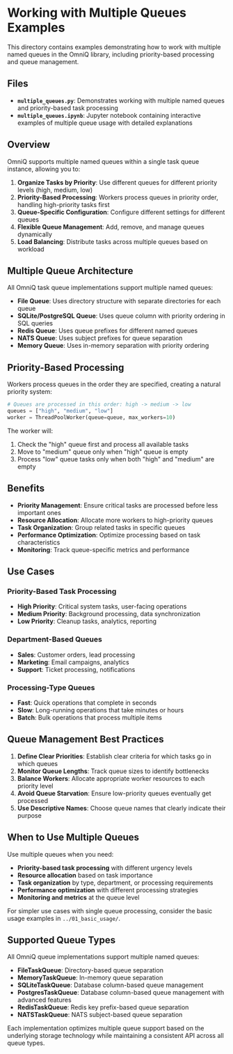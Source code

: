 # Working with Multiple Queues Examples

This directory contains examples demonstrating how to work with multiple named queues in the OmniQ library, including priority-based processing and queue management.

## Files

- **`multiple_queues.py`**: Demonstrates working with multiple named queues and priority-based task processing
- **`multiple_queues.ipynb`**: Jupyter notebook containing interactive examples of multiple queue usage with detailed explanations

## Overview

OmniQ supports multiple named queues within a single task queue instance, allowing you to:

1. **Organize Tasks by Priority**: Use different queues for different priority levels (high, medium, low)
2. **Priority-Based Processing**: Workers process queues in priority order, handling high-priority tasks first
3. **Queue-Specific Configuration**: Configure different settings for different queues
4. **Flexible Queue Management**: Add, remove, and manage queues dynamically
5. **Load Balancing**: Distribute tasks across multiple queues based on workload

## Multiple Queue Architecture

All OmniQ task queue implementations support multiple named queues:

- **File Queue**: Uses directory structure with separate directories for each queue
- **SQLite/PostgreSQL Queue**: Uses queue column with priority ordering in SQL queries
- **Redis Queue**: Uses queue prefixes for different named queues
- **NATS Queue**: Uses subject prefixes for queue separation
- **Memory Queue**: Uses in-memory separation with priority ordering

## Priority-Based Processing

Workers process queues in the order they are specified, creating a natural priority system:

```python
# Queues are processed in this order: high -> medium -> low
queues = ["high", "medium", "low"]
worker = ThreadPoolWorker(queue=queue, max_workers=10)
```

The worker will:
1. Check the "high" queue first and process all available tasks
2. Move to "medium" queue only when "high" queue is empty
3. Process "low" queue tasks only when both "high" and "medium" are empty

## Benefits

- **Priority Management**: Ensure critical tasks are processed before less important ones
- **Resource Allocation**: Allocate more workers to high-priority queues
- **Task Organization**: Group related tasks in specific queues
- **Performance Optimization**: Optimize processing based on task characteristics
- **Monitoring**: Track queue-specific metrics and performance

## Use Cases

### Priority-Based Task Processing
- **High Priority**: Critical system tasks, user-facing operations
- **Medium Priority**: Background processing, data synchronization
- **Low Priority**: Cleanup tasks, analytics, reporting

### Department-Based Queues
- **Sales**: Customer orders, lead processing
- **Marketing**: Email campaigns, analytics
- **Support**: Ticket processing, notifications

### Processing-Type Queues
- **Fast**: Quick operations that complete in seconds
- **Slow**: Long-running operations that take minutes or hours
- **Batch**: Bulk operations that process multiple items

## Queue Management Best Practices

1. **Define Clear Priorities**: Establish clear criteria for which tasks go in which queues
2. **Monitor Queue Lengths**: Track queue sizes to identify bottlenecks
3. **Balance Workers**: Allocate appropriate worker resources to each priority level
4. **Avoid Queue Starvation**: Ensure low-priority queues eventually get processed
5. **Use Descriptive Names**: Choose queue names that clearly indicate their purpose

## When to Use Multiple Queues

Use multiple queues when you need:

- **Priority-based task processing** with different urgency levels
- **Resource allocation** based on task importance
- **Task organization** by type, department, or processing requirements
- **Performance optimization** with different processing strategies
- **Monitoring and metrics** at the queue level

For simpler use cases with single queue processing, consider the basic usage examples in `../01_basic_usage/`.

## Supported Queue Types

All OmniQ queue implementations support multiple named queues:

- **FileTaskQueue**: Directory-based queue separation
- **MemoryTaskQueue**: In-memory queue separation
- **SQLiteTaskQueue**: Database column-based queue management
- **PostgresTaskQueue**: Database column-based queue management with advanced features
- **RedisTaskQueue**: Redis key prefix-based queue separation
- **NATSTaskQueue**: NATS subject-based queue separation

Each implementation optimizes multiple queue support based on the underlying storage technology while maintaining a consistent API across all queue types.